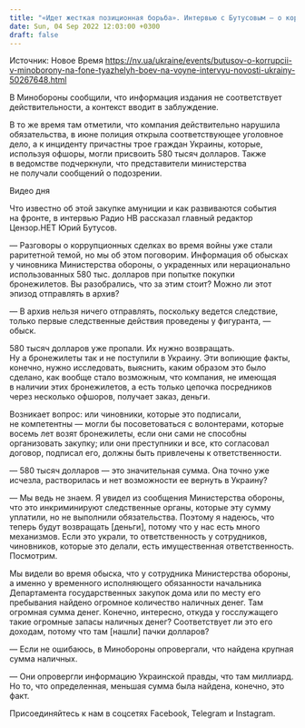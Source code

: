 ```yaml
---
title: "«Идет жесткая позиционная борьба». Интервью с Бутусовым — о коррупции в Минобороны на фоне борьбы за инициативу на фронте и значительных потерь"
date: Sun, 04 Sep 2022 12:03:00 +0300
draft: false
---
```

Источник: Новое Время https://nv.ua/ukraine/events/butusov-o-korrupcii-v-minoborony-na-fone-tyazhelyh-boev-na-voyne-intervyu-novosti-ukrainy-50267648.html


В Минобороны сообщили, что информация издания не соответствует действительности, а контекст вводит в заблуждение.

В то же время там отметили, что компания действительно нарушила обязательства, в июне полиция открыла соответствующее уголовное дело, а к инциденту причастны трое граждан Украины, которые, используя офшоры, могли присвоить 580 тысяч долларов. Также в ведомстве подчеркнули, что представители министерства не получали сообщений о подозрении.

 Видео дня   

Что известно об этой закупке амуниции и как развиваются события на фронте, в интервью Радио НВ рассказал главный редактор Цензор.НЕТ Юрий Бутусов.

— Разговоры о коррупционных сделках во время войны уже стали раритетной темой, но мы об этом поговорим. Информация об обысках у чиновника Министерства обороны, о украденных или нерационально использованных 580 тыс. долларов при попытке покупки бронежилетов. Вы разобрались, что за этим стоит? Можно ли этот эпизод отправлять в архив?

— В архив нельзя ничего отправлять, поскольку ведется следствие, только первые следственные действия проведены у фигуранта, — обыск.

580 тысяч долларов уже пропали. Их нужно возвращать. Ну а бронежилеты так и не поступили в Украину. Эти вопиющие факты, конечно, нужно исследовать, выяснить, каким образом это было сделано, как вообще стало возможным, что компания, не имеющая в наличии этих бронежилетов, а есть только цепочка посредников через несколько офшоров, получает заказ, деньги.

Возникает вопрос: или чиновники, которые это подписали, не компетентны — могли бы посоветоваться с волонтерами, которые восемь лет возят бронежилеты, если они сами не способны организовать закупку; или они преступники и все, кто согласовал договор, подписал его, должны быть привлечены к ответственности.

— 580 тысяч долларов — это значительная сумма. Она точно уже исчезла, растворилась и нет возможности ее вернуть в Украину?

— Мы ведь не знаем. Я увидел из сообщения Министерства обороны, что это инкриминируют следственные органы, которые эту сумму уплатили, но не выполнили обязательства. Поэтому я надеюсь, что теперь будут возвращать [деньги], потому что у нас есть много механизмов. Если это украли, то ответственность у сотрудников, чиновников, которые это делали, есть имущественная ответственность. Посмотрим.

Мы видели во время обыска, что у сотрудника Министерства обороны, а именно у временного исполняющего обязанности начальника Департамента государственных закупок дома или по месту его пребывания найдено огромное количество наличных денег. Там огромная сумма денег. Конечно, интересно, откуда у госслужащего такие огромные запасы наличных денег? Соответствует ли это его доходам, потому что там [нашли] пачки долларов?

— Если не ошибаюсь, в Минобороны опровергали, что найдена крупная сумма наличных.

— Они опровергли информацию Украинской правды, что там миллиард. Но то, что определенная, меньшая сумма была найдена, конечно, это факт.

Присоединяйтесь к нам в соцсетях Facebook, Telegram и Instagram.
